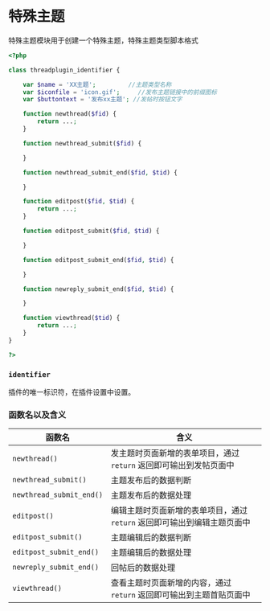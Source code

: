 # 特殊主题
特殊主题模块用于创建一个特殊主题，特殊主题类型脚本格式


```php
<?php

class threadplugin_identifier {

    var $name = 'XX主题';         //主题类型名称
    var $iconfile = 'icon.gif';     //发布主题链接中的前缀图标
    var $buttontext = '发布xx主题'; //发帖时按钮文字

    function newthread($fid) {
        return ...;
    }

    function newthread_submit($fid) {

    }

    function newthread_submit_end($fid, $tid) {

    }

    function editpost($fid, $tid) {
        return ...;
    }

    function editpost_submit($fid, $tid) {

    }

    function editpost_submit_end($fid, $tid) {

    }

    function newreply_submit_end($fid, $tid) {

    }

    function viewthread($tid) {
        return ...;
    }
}

?>
```
### `identifier`
插件的唯一标识符，在插件设置中设置。

### 函数名以及含义
  
  
| **函数名** | **含义** |   
| ---- | ---- |   
| `newthread()` | 发主题时页面新增的表单项目，通过 `return` 返回即可输出到发帖页面中 |   
| `newthread_submit()` | 主题发布后的数据判断 |   
| `newthread_submit_end()` | 主题发布后的数据处理 |   
| `editpost()` | 编辑主题时页面新增的表单项目，通过 `return` 返回即可输出到编辑主题页面中 |   
| `editpost_submit()` | 主题编辑后的数据判断 |   
| `editpost_submit_end()` | 主题编辑后的数据处理 |   
| `newreply_submit_end()` | 回帖后的数据处理 |   
| `viewthread()` | 查看主题时页面新增的内容，通过 `return` 返回即可输出到主题首贴页面中 | 